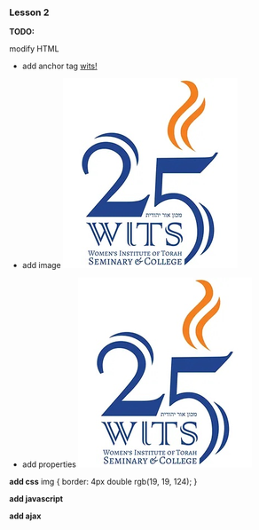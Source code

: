 ### Lesson 2

**TODO:**

modify HTML
- add anchor tag
<a href="https://wits.edu">wits!</a>

- add image
<img alt="wits is great" src="images/witslogo.jpeg"></image>


- add properties
<img title="wits is really great"  alt="wits is great" src="images/witslogo.jpeg"></image>

**add css**
    img {
        border: 4px double rgb(19, 19, 124);
    }
    
**add javascript**

**add ajax**

